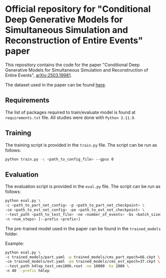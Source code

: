 # Official repository for "Conditional Deep Generative Models for Simultaneous Simulation and Reconstruction of Entire Events" paper

This repository contains the code for the paper "Conditional Deep Generative Models for Simultaneous Simulation and Reconstruction of Entire Events", [arXiv:2503.19981](https://arxiv.org/abs/2503.19981).

The dataset used in the paper can be found [here](https://zenodo.org/records/15083495).

## Requirements
The list of packages required to train/evaluate model is found at `requirements.txt` file. All studies were done with `Python 3.11.9`.

## Training

The training script is provided in the `train.py` file. The script can be run as follows:

```bash
python train.py -c <path_to_config_file> --gpus 0
```

## Evaluation

The evaluation script is provided in the `eval.py` file. The script can be run as follows:

```bash
python eval.py \
-c <path_to_part_net_config> -p <path_to_part_net_checkpoint> \
-ce <path_to_evt_net_config> -pe <path_to_evt_net_checkpoint> \
--test_path <path_to_test_file> -ne <number_of_events> -bs <batch_size> \
-n <num_steps> [--prefix <prefix>]
```

The pre-trained model used in the paper can be found in the `trained_models` folder.

Example:
```bash
python eval.py \
-c trained_models/part.yaml -p trained_models/cms_part_epoch=66.ckpt \
-ce trained_models/evt.yaml -pe trained_models/cms_evt_epoch=37.ckpt \
--test_path h4lep_test_cms100k.root -ne 10000 -bs 2000 \
-n 40 --prefix h4lep
```